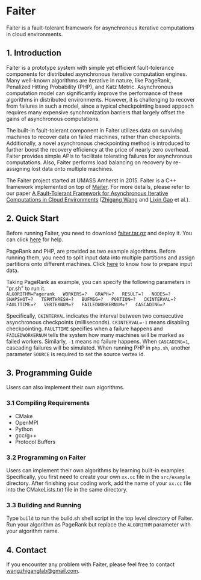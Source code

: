 
# Faiter
Faiter is a fault-tolerant framework for asynchronous iterative computations in cloud environments.

## 1. Introduction
Faiter is a prototype system with simple yet efficient fault-tolerance components for distributed asynchronous iterative computation  engines. Many well-known algorithms are iterative in nature, like PageRank, Penalized Hitting Probability (PHP), and Katz Metric.  Asynchronous  computation model can significantly improve the performance of these algorithms in distributed environments. However, it is challenging  to recover from failures in such a model, since a typical checkpointing based appoach requires many expensive synchronization barriers 
that largely offset the gains of asynchronous computations. 

The built-in fault-tolerant component in Faiter utilizes data on surviving machines to recover data on failed machines, rather than  checkpoints. Additionally, a novel asynchronous checkpointing method is introduced to further boost the recovery efficiency at the price  of nearly zero overhead. Faiter provides simple APIs to facilitate tolerating failures for asynchronous computations. Also, Faiter  performs load balancing on recovery by re-assigning lost data onto multiple machines. 

The Faiter project started at UMASS Amherst in 2015. Faiter is a C++ framework implemented on top of [Maiter](https://code.google.com/archive/p/maiter/). For more details, please refer to our paper [A Fault-Tolerant Framework for Asynchronous
Iterative Computations in Cloud Environments](http://dl.acm.org/citation.cfm?id=2987552) ([Zhigang Wang](https://sites.google.com/site/wzg1210/) and [Lixin Gao](http://www-unix.ecs.umass.edu/~lgao/) et al.). 
 

## 2. Quick Start
Before running Faiter, you need to download [faiter.tar.gz](https://github.com/HybridGraph/Faiter/blob/master/faiter.tar.gz) and deploy it. You can click [here](https://code.google.com/archive/p/maiter/wikis/Guidance.wiki) for help.

PageRank and PHP, are provided as two example algorithms. Before running them, you need to split input data into multiple partitions and assign partitions onto different machines. Click [here](https://code.google.com/archive/p/maiter/wikis/Guidance.wiki) to know how to prepare input data. 

Taking PageRank as example, you can specify the following parameters in "pr.sh" to run it.  
`ALGORITHM=Pagerank  
WORKERS=?  
GRAPH=?  
RESULT=?  
NODES=?  
SNAPSHOT=?  
TERMTHRESH=?  
BUFMSG=?  
PORTION=?  
CKINTERVAL=?  
FAULTTIME=?  
VERTEXNUM=?  
FAILEDWORKERNUM=?  
CASCADING=?`  

Specifically, `CKINTERVAL` indicates the interval between two consecutive asynchronous checkpoints (milliseconds). `CKINTERVAL=-1` means disabling checkpointing. `FAULTTIME` specifies when a failure happens and `FAILEDWORKERNUM` tells the system how many machines will be marked as failed workers. Similarly, `-1` means no failure happens. When `CASCADING=1`, cascading failures will be simulated. When running PHP in `php.sh`, another parameter `SOURCE` is required to set the source vertex id.  

## 3. Programming Guide
Users can also implement their own algorithms.  

### 3.1 Compiling Requirements
* CMake  
* OpenMPI  
* Python  
* gcc/g++
* Protocol Buffers 

### 3.2 Programming on Faiter   
Users can implement their own algorithms by learning built-in examples. Specifically, you first need to create your own `xx.cc` file in the `src/example` directory. After finishing your coding work, add the name of your `xx.cc` file into the CMakeLists.txt file in the same directory.

### 3.3 Building and Running 
Type `build` to run the build.sh shell script in the top level directory of Faiter. Run your algorithm as PageRank but replace the `ALGORITHM` parameter with your algorithm name.

## 4. Contact  
If you encounter any problem with Faiter, please feel free to contact wangzhiganglab@gmail.com.
